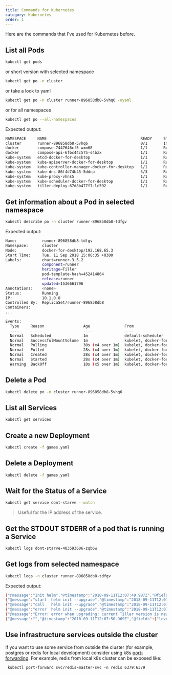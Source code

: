 ```yaml
---
title: Commands for Kubernetes
category: Kubernetes
order: 1
---
```


Here are the commands that I've used for Kubernetes before.

## List all Pods

``` bash
kubectl get pods
```
or short version with selected namespace
``` bash
kubectl get po -n cluster
```
or take a look to yaml
``` bash
kubectl get po -n cluster runner-896858db8-5vhq6 -oyaml
```
or for all namespaces
``` bash
kubectl get po --all-namespaces
```
Expected output:
``` bash
NAMESPACE     NAME                                         READY     STATUS             RESTARTS   AGE
cluster       runner-896858db8-5vhq6                       0/1       ImagePullBackOff   0          1h
docker        compose-7447646cf5-wxm68                     1/1       Running            1          1d
docker        compose-api-6fbc44c575-s4bzx                 1/1       Running            1          1d
kube-system   etcd-docker-for-desktop                      1/1       Running            1          1d
kube-system   kube-apiserver-docker-for-desktop            1/1       Running            1          1d
kube-system   kube-controller-manager-docker-for-desktop   1/1       Running            1          1d
kube-system   kube-dns-86f4d74b45-5ddnp                    3/3       Running            3          1d
kube-system   kube-proxy-vhns5                             1/1       Running            1          1d
kube-system   kube-scheduler-docker-for-desktop            1/1       Running            1          1d
kube-system   tiller-deploy-67d8b477f7-lc592               1/1       Running            0          22h
```

## Get information about a Pod in selected namespace

``` bash
kubectl describe po -n cluster runner-896858db8-tdfgv
```

Expected output:
``` bash
Name:           runner-896858db8-tdfgv
Namespace:      cluster
Node:           docker-for-desktop/192.168.65.3
Start Time:     Tue, 11 Sep 2018 15:06:35 +0300
Labels:         chart=runner-3.5.2
                component=runner
                heritage=Tiller
                pod-template-hash=452414864
                release=runner
                updated=1536661796
Annotations:    <none>
Status:         Running
IP:             10.1.0.8
Controlled By:  ReplicaSet/runner-896858db8
Containers:
...

Events:
  Type     Reason                 Age               From                         Message
  ----     ------                 ----              ----                         -------
  Normal   Scheduled              1m                default-scheduler            Successfully assigned runner-896858db8-tdfgv to docker-for-desktop
  Normal   SuccessfulMountVolume  1m                kubelet, docker-for-desktop  MountVolume.SetUp succeeded for volume "runner-token-5clzz"
  Normal   Pulling                30s (x4 over 1m)  kubelet, docker-for-desktop  pulling image "runner:3.5.2"
  Normal   Pulled                 28s (x4 over 1m)  kubelet, docker-for-desktop  Successfully pulled image "runner:3.5.2"
  Normal   Created                28s (x4 over 1m)  kubelet, docker-for-desktop  Created container
  Normal   Started                28s (x4 over 1m)  kubelet, docker-for-desktop  Started container
  Warning  BackOff                10s (x5 over 1m)  kubelet, docker-for-desktop  Back-off restarting failed container

```

## Delete a Pod

``` bash
kubectl delete po -n cluster runner-896858db8-5vhq6
```

## List all Services

``` bash
kubectl get services
```

## Create a new Deployment

``` bash
kubectl create -f games.yaml
```

## Delete a Deployment

``` bash
kubectl delete -f games.yaml
```

## Wait for the Status of a Service

``` bash
kubectl get service dont-starve --watch
```

> Useful for the IP address of the service.

## Get the STDOUT STDERR of a pod that is running a Service

``` bash
kubectl logs dont-starve-403593606-zqb6w
```

## Get logs from selected namespace

``` bash
kubectl logs -n cluster runner-896858db8-tdfgv
```

Expected output:
``` bash
{"@message":"Init helm","@timestamp":"2018-09-11T12:07:49.987Z","@fields":{"level":"info"}}
{"@message":"start  helm init --upgrade","@timestamp":"2018-09-11T12:07:49.988Z","@fields":{"level":"debug"}}
{"@message":"call   helm init --upgrade","@timestamp":"2018-09-11T12:07:49.989Z","@fields":{"level":"debug"}}
{"@message":"error  helm init --upgrade","@timestamp":"2018-09-11T12:07:50.969Z","@fields":{"level":"error"}}
{"@message":"Error: error when upgrading: current Tiller version is newer, use --force-upgrade to downgrade\n","@timestamp":"2018-09-11T12:07:50.969Z","@fields":{"level":"error"}}
{"@message":"","@timestamp":"2018-09-11T12:07:50.969Z","@fields":{"level":"error"}}
```

## Use infrastructure services outside the cluster

If you want to use some service from outside the cluster (for example, postgres or redis for local development) consider using k8s [port-forwarding](https://kubernetes.io/docs/tasks/access-application-cluster/port-forward-access-application-cluster/). For example, redis from local k8s cluster can be exposed like:
```
 kubectl port-forward svc/redis-master-svc -n redis 6379:6379
```
